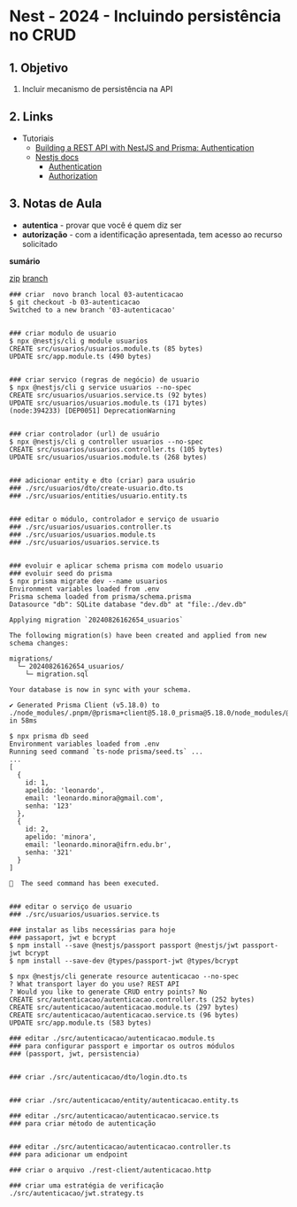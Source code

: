 # Nest - 2024 - Incluindo persistência no CRUD



## 1. Objetivo
1. Incluir mecanismo de persistência na API



## 2. Links

- Tutoriais
  - [Building a REST API with NestJS and Prisma: Authentication](https://www.prisma.io/blog/nestjs-prisma-authentication-7D056s1s0k3l)
  - [Nestjs docs](https://docs.nestjs.com/)
    - [Authentication](https://docs.nestjs.com/security/authentication)
    - [Authorization](https://docs.nestjs.com/security/authorization)


## 3. Notas de Aula

- **autentica** - provar que você é quem diz ser
- **autorização** - com a identificação apresentada, tem acesso ao recurso solicitado

**sumário**

[zip](https://github.com/infoweb-pos/2024-nest/archive/refs/tags/02-Tarefa-Crud-Prisma.zip) [branch](https://github.com/infoweb-pos/2024-nest/tree/02-tarefas-crud-prisma)

```console
### criar  novo branch local 03-autenticacao
$ git checkout -b 03-autenticacao
Switched to a new branch '03-autenticacao'


### criar modulo de usuario
$ npx @nestjs/cli g module usuarios
CREATE src/usuarios/usuarios.module.ts (85 bytes)
UPDATE src/app.module.ts (490 bytes)


### criar servico (regras de negócio) de usuario
$ npx @nestjs/cli g service usuarios --no-spec
CREATE src/usuarios/usuarios.service.ts (92 bytes)
UPDATE src/usuarios/usuarios.module.ts (171 bytes)
(node:394233) [DEP0051] DeprecationWarning


### criar controlador (url) de usuário
$ npx @nestjs/cli g controller usuarios --no-spec
CREATE src/usuarios/usuarios.controller.ts (105 bytes)
UPDATE src/usuarios/usuarios.module.ts (268 bytes)


### adicionar entity e dto (criar) para usuário
### ./src/usuarios/dto/create-usuario.dto.ts
### ./src/usuarios/entities/usuario.entity.ts


### editar o módulo, controlador e serviço de usuario
### ./src/usuarios/usuarios.controller.ts
### ./src/usuarios/usuarios.module.ts
### ./src/usuarios/usuarios.service.ts


### evoluir e aplicar schema prisma com modelo usuario
### evoluir seed do prisma
$ npx prisma migrate dev --name usuarios
Environment variables loaded from .env
Prisma schema loaded from prisma/schema.prisma
Datasource "db": SQLite database "dev.db" at "file:./dev.db"

Applying migration `20240826162654_usuarios`

The following migration(s) have been created and applied from new schema changes:

migrations/
  └─ 20240826162654_usuarios/
    └─ migration.sql

Your database is now in sync with your schema.

✔ Generated Prisma Client (v5.18.0) to ./node_modules/.pnpm/@prisma+client@5.18.0_prisma@5.18.0/node_modules/@prisma/client in 58ms

$ npx prisma db seed
Environment variables loaded from .env
Running seed command `ts-node prisma/seed.ts` ...
...
[
  {
    id: 1,
    apelido: 'leonardo',
    email: 'leonardo.minora@gmail.com',
    senha: '123'
  },
  {
    id: 2,
    apelido: 'minora',
    email: 'leonardo.minora@ifrn.edu.br',
    senha: '321'
  }
]

🌱  The seed command has been executed.


### editar o serviço de usuario
### ./src/usuarios/usuarios.service.ts

### instalar as libs necessárias para hoje
### passaport, jwt e bcrypt
$ npm install --save @nestjs/passport passport @nestjs/jwt passport-jwt bcrypt
$ npm install --save-dev @types/passport-jwt @types/bcrypt

$ npx @nestjs/cli generate resource autenticacao --no-spec
? What transport layer do you use? REST API
? Would you like to generate CRUD entry points? No
CREATE src/autenticacao/autenticacao.controller.ts (252 bytes)
CREATE src/autenticacao/autenticacao.module.ts (297 bytes)
CREATE src/autenticacao/autenticacao.service.ts (96 bytes)
UPDATE src/app.module.ts (583 bytes)

### editar ./src/autenticacao/autenticacao.module.ts
### para configurar passport e importar os outros módulos 
### (passport, jwt, persistencia)


### criar ./src/autenticacao/dto/login.dto.ts


### criar ./src/autenticacao/entity/autenticacao.entity.ts

### editar ./src/autenticacao/autenticacao.service.ts
### para criar método de autenticação


### editar ./src/autenticacao/autenticacao.controller.ts
### para adicionar um endpoint

### criar o arquivo ./rest-client/autenticacao.http

### criar uma estratégia de verificação ./src/autenticacao/jwt.strategy.ts

```
